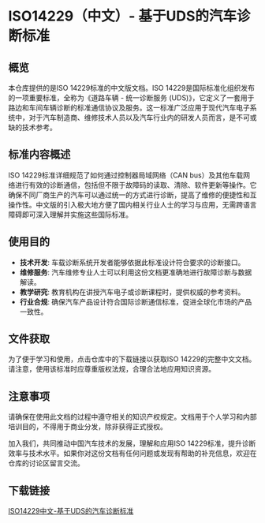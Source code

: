 # ISO14229（中文）- 基于UDS的汽车诊断标准

## 概览

本仓库提供的是ISO 14229标准的中文版文档。ISO 14229是国际标准化组织发布的一项重要标准，全称为《道路车辆 - 统一诊断服务 (UDS)》，它定义了一套用于路边和车间车辆诊断的标准通信协议及服务。这一标准广泛应用于现代汽车电子系统中，对于汽车制造商、维修技术人员以及汽车行业内的研发人员而言，是不可或缺的技术参考。

## 标准内容概述

ISO 14229标准详细规范了如何通过控制器局域网络（CAN bus）及其他车载网络进行有效的诊断通信，包括但不限于故障码的读取、清除、软件更新等操作。它确保不同厂商生产的汽车可以通过统一的方式进行诊断，提高了维修的便捷性和互操作性。中文版的引入极大地方便了国内相关行业人士的学习与应用，无需跨语言障碍即可深入理解并实施这些国际标准。

## 使用目的

- **技术开发**: 车载诊断系统开发者能够依据此标准设计符合要求的诊断接口。
- **维修服务**: 汽车维修专业人士可以利用这份文档更准确地进行故障诊断与数据解读。
- **教学研究**: 教育机构在讲授汽车电子或诊断课程时，提供权威的参考资料。
- **行业合规**: 确保汽车产品设计符合国际诊断通信标准，促进全球化市场的产品一致性。

## 文件获取

为了便于学习和使用，点击仓库中的下载链接以获取ISO 14229的完整中文文档。请注意，使用该标准时应尊重版权法规，合理合法地应用知识资源。

## 注意事项

请确保在使用此文档的过程中遵守相关的知识产权规定。文档用于个人学习和内部培训目的，不得用于商业分发，除非获得正式授权。

加入我们，共同推动中国汽车技术的发展，理解和应用ISO 14229标准，提升诊断效率与技术水平。如果你对这份文档有任何问题或发现有帮助的补充信息，欢迎在仓库的讨论区留言交流。

## 下载链接

[ISO14229中文-基于UDS的汽车诊断标准](https://pan.quark.cn/s/5e34a026ce96)